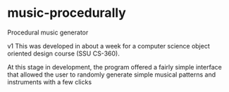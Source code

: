 # music-procedurally
Procedural music generator

v1
This was developed in about a week for a computer science object
oriented design course (SSU CS-360).

At this stage in development, the program offered a fairly
simple interface that allowed the user to randomly generate simple
musical patterns and instruments with a few clicks